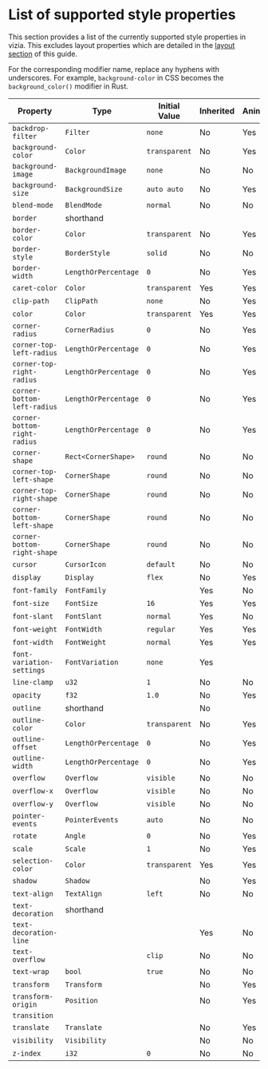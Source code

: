 # List of supported style properties

This section provides a list of the currently supported style properties in vizia. This excludes layout properties which are detailed in the [layout section](../layout/layout.md) of this guide.

For the corresponding modifier name, replace any hyphens with underscores. For example, `background-color` in CSS becomes the `background_color()` modifier in Rust.

| Property                     | Type                 | Initial Value     | Inherited | Animatable |
|------------------------------|----------------------|-------------------|-----------|------------|
| `backdrop-filter`            | `Filter`             | `none`            | No        | Yes        |
| `background-color`           | `Color`              | `transparent`     | No        | Yes        |
| `background-image`           | `BackgroundImage`    | `none`            | No        | No         |
| `background-size`            | `BackgroundSize`     | `auto auto`       | No        | Yes        |
| `blend-mode`                 | `BlendMode`          | `normal`          | No        | No         |
| `border`                     | shorthand            |                   |           |            |
| `border-color`               | `Color`              | `transparent`     | No        | Yes        |
| `border-style`               | `BorderStyle`        | `solid`           | No        | No         |
| `border-width`               | `LengthOrPercentage` | `0`               | No        | Yes        |
| `caret-color`                | `Color`              | `transparent`     | Yes       | Yes        |
| `clip-path`                  | `ClipPath`           | `none`            | No        | Yes        |
| `color`                      | `Color`              | `transparent`     | Yes       | Yes        |
| `corner-radius`              | `CornerRadius`       | `0`               | No        | Yes        |
| `corner-top-left-radius`     | `LengthOrPercentage` | `0`               | No        | Yes        |
| `corner-top-right-radius`    | `LengthOrPercentage` | `0`               | No        | Yes        |
| `corner-bottom-left-radius`  | `LengthOrPercentage` | `0`               | No        | Yes        |
| `corner-bottom-right-radius` | `LengthOrPercentage` | `0`               | No        | Yes        |
| `corner-shape`               | `Rect<CornerShape>`  | `round`           | No        | No         |
| `corner-top-left-shape`      | `CornerShape`        | `round`           | No        | No         |
| `corner-top-right-shape`     | `CornerShape`        | `round`           | No        | No         |
| `corner-bottom-left-shape`   | `CornerShape`        | `round`           | No        | No         |
| `corner-bottom-right-shape`  | `CornerShape`        | `round`           | No        | No         |
| `cursor`                     | `CursorIcon`         | `default`         | No        | No         |
| `display`                    | `Display`            | `flex`            | No        | Yes        |
| `font-family`                | `FontFamily`         |                   | Yes       | No         |
| `font-size`                  | `FontSize`           | `16`              | Yes       | Yes        |
| `font-slant`                 | `FontSlant`          | `normal`          | Yes       | No         |
| `font-weight`                | `FontWidth`          | `regular`         | Yes       | Yes        |
| `font-width`                 | `FontWeight`         | `normal`          | Yes       | Yes        |
| `font-variation-settings`    | `FontVariation`      | `none`            | Yes       |            |
| `line-clamp`                 | `u32`                | `1`               | No        | No         |
| `opacity`                    | `f32`                | `1.0`             | No        | Yes        |
| `outline`                    | shorthand            |                   | No        |            |
| `outline-color`              | `Color`              | `transparent`     | No        | Yes        |
| `outline-offset`             | `LengthOrPercentage` | `0`               | No        | Yes        |
| `outline-width`              | `LengthOrPercentage` | `0`               | No        | Yes        |
| `overflow`                   | `Overflow`           | `visible`         | No        | No         |
| `overflow-x`                 | `Overflow`           | `visible`         | No        | No         |
| `overflow-y`                 | `Overflow`           | `visible`         | No        | No         |
| `pointer-events`             | `PointerEvents`      | `auto`            | No        | No         |
| `rotate`                     | `Angle`              | `0`               | No        | Yes        |
| `scale`                      | `Scale`              | `1`               | No        | Yes        |
| `selection-color`            | `Color`              | `transparent`     | Yes       | Yes        |
| `shadow`                     | `Shadow`             |                   | No        | Yes        |
| `text-align`                 | `TextAlign`          | `left`            | No        | No         |
| `text-decoration`            | shorthand            |                   |           |            |
| `text-decoration-line`       |                      |                   | Yes       | No         |
| `text-overflow`              |                      | `clip`            | No        | No         |
| `text-wrap`                  | `bool`               | `true`            | No        | No         |
| `transform`                  | `Transform`          |                   | No        | Yes        |
| `transform-origin`           | `Position`           |                   | No        | Yes        |
| `transition`                 |                      |                   |           |            |
| `translate`                  | `Translate`          |                   | No        | Yes        |
| `visibility`                 | `Visibility`         |                   | No        | No         |
| `z-index`                    | `i32`                | `0`               | No        | No         |
